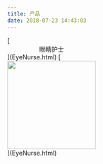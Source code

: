 ```yaml
---
title: 产品
date: 2018-07-23 14:43:03
---
```

<div class="group-picture" style=";width:200px;height:200px">[<center>眼睛护士</center>](EyeNurse.html)
[<img  style="display:inline !important;width:200px;height:200px" src="https://mscoder.cn/res/imgs/products/logo_eyenurse.png"/>](EyeNurse.html)
</div>